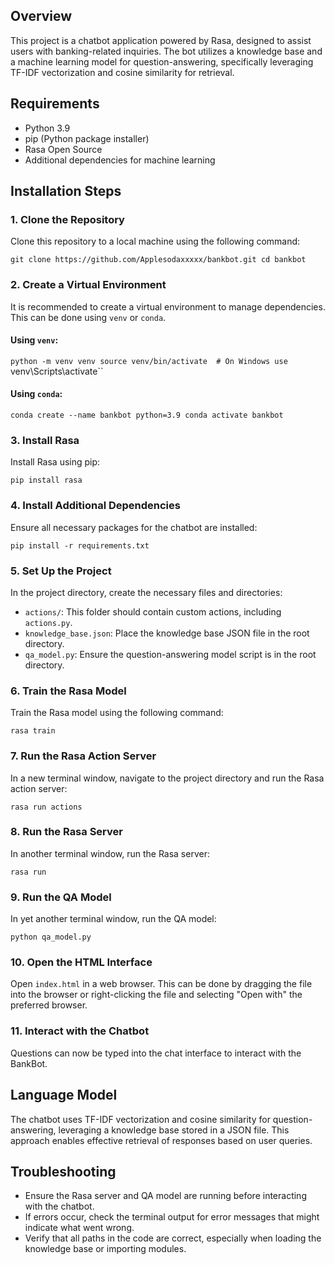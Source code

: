 
Overview
--------

This project is a chatbot application powered by Rasa, designed to assist users with banking-related inquiries. The bot utilizes a knowledge base and a machine learning model for question-answering, specifically leveraging TF-IDF vectorization and cosine similarity for retrieval.

Requirements
------------

-   Python 3.9
-   pip (Python package installer)
-   Rasa Open Source
-   Additional dependencies for machine learning
  
Installation Steps
------------------

### 1\. Clone the Repository

Clone this repository to a local machine using the following command:

`git clone https://github.com/Applesodaxxxxx/bankbot.git
cd bankbot`

### 2\. Create a Virtual Environment

It is recommended to create a virtual environment to manage dependencies. This can be done using `venv` or `conda`.

#### Using `venv`:

`python -m venv venv
source venv/bin/activate  # On Windows use `venv\Scripts\activate``

#### Using `conda`:

`conda create --name bankbot python=3.9
conda activate bankbot`

### 3\. Install Rasa

Install Rasa using pip:

`pip install rasa`

### 4\. Install Additional Dependencies

Ensure all necessary packages for the chatbot are installed:

`pip install -r requirements.txt`

### 5\. Set Up the Project

In the project directory, create the necessary files and directories:

-   `actions/`: This folder should contain custom actions, including `actions.py`.
-   `knowledge_base.json`: Place the knowledge base JSON file in the root directory.
-   `qa_model.py`: Ensure the question-answering model script is in the root directory.

### 6\. Train the Rasa Model

Train the Rasa model using the following command:

`rasa train`

### 7\. Run the Rasa Action Server

In a new terminal window, navigate to the project directory and run the Rasa action server:

`rasa run actions`

### 8\. Run the Rasa Server

In another terminal window, run the Rasa server:

`rasa run`

### 9\. Run the QA Model

In yet another terminal window, run the QA model:

`python qa_model.py`

### 10\. Open the HTML Interface

Open `index.html` in a web browser. This can be done by dragging the file into the browser or right-clicking the file and selecting "Open with" the preferred browser.

### 11\. Interact with the Chatbot

Questions can now be typed into the chat interface to interact with the BankBot.

Language Model
--------------

The chatbot uses TF-IDF vectorization and cosine similarity for question-answering, leveraging a knowledge base stored in a JSON file. This approach enables effective retrieval of responses based on user queries.

Troubleshooting
---------------

-   Ensure the Rasa server and QA model are running before interacting with the chatbot.
-   If errors occur, check the terminal output for error messages that might indicate what went wrong.
-   Verify that all paths in the code are correct, especially when loading the knowledge base or importing modules.
